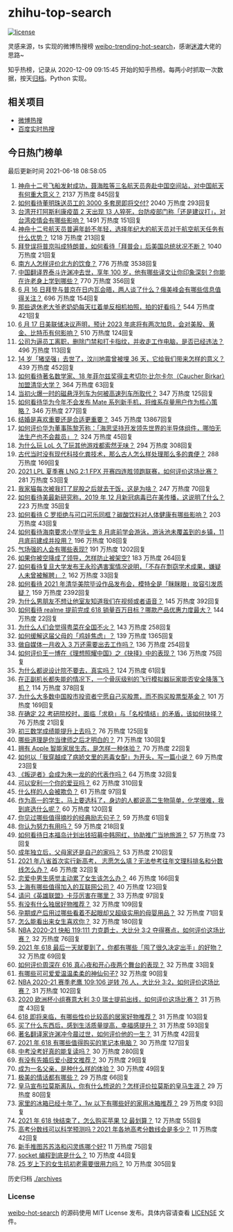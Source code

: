 # zhihu-top-search

[![license](https://img.shields.io/github/license/Arrackisarookie/zhihu-top-search)](https://github.com/Arrackisarookie/zhihu-top-search/blob/master/LICENSE)

灵感来源，ts 实现的微博热搜榜 [weibo-trending-hot-search](https://github.com/justjavac/weibo-trending-hot-search)，感谢[迷渡](https://github.com/justjavac)大佬的思路~

知乎热榜，记录从 2020-12-09 09:15:45 开始的知乎热榜。每两小时抓取一次数据，按天[归档](./archives)。Python 实现。

## 相关项目
+ [微博热搜](https://github.com/Arrackisarookie/weibo-hot-search)
+ [百度实时热搜](https://github.com/Arrackisarookie/baidu-hot-search)

## 今日热门榜单

<!-- Rank Begin -->

最后更新时间 2021-06-18 08:58:05

1. [神舟十二号飞船发射成功，聂海胜等三名航天员奔赴中国空间站，对中国航天有何重大意义？](https://www.zhihu.com/question/465393063) 2137 万热度 845回复
1. [如何看待董明珠送员工的 3000 多套房即将交付?](https://www.zhihu.com/question/465190639) 2040 万热度 293回复
1. [台湾开打阿斯利康疫苗 2 天出现 13 人猝死，台防疫部门称「还是建议打」，对台湾疫情会有哪些影响？](https://www.zhihu.com/question/465590341) 1491 万热度 151回复
1. [神舟十二号航天员普遍年龄不年轻，选择年纪大的航天员对于航空航天任务有什么优势？](https://www.zhihu.com/question/465284337) 1218 万热度 213回复
1. [拜登误将普京叫成特朗普，如何看待「拜普会」后美国总统状况不断？](https://www.zhihu.com/question/465544690) 1040 万热度 21回复
1. [南方人怎样评价北方的饮食？](https://www.zhihu.com/question/31894251) 776 万热度 3538回复
1. [中国翻译界泰斗许渊冲去世，享年 100 岁，他有哪些译文让你印象深刻？你能在许老身上学到哪些？](https://www.zhihu.com/question/465502478) 770 万热度 356回复
1. [6 月 16 日拜登与普京在日内瓦会晤，两人谈了什么？俄美峰会有哪些信息值得关注？](https://www.zhihu.com/question/465409295) 696 万热度 154回复
1. [那些退休老大爷老奶奶每天扛着单反相机拍照，拍的好看吗？](https://www.zhihu.com/question/427864597) 544 万热度 421回复
1. [6 月 17 日美联储决议声明，预计 2023 年底将有两次加息，会对美股、黄金、比特币有何影响？](https://www.zhihu.com/question/465456246) 510 万热度 124回复
1. [公司为逼员工离职，删除门禁和打卡指纹，并收走工作电脑，是否已经违法？](https://www.zhihu.com/question/458446577) 496 万热度 113回复
1. [14 岁「猪坚强」去世了，汶川地震曾被埋 36 天，它给我们带来怎样的意义？](https://www.zhihu.com/question/465481304) 439 万热度 452回复
1. [如何看待著名数学家、18 年菲尔兹奖得主考切尔·比尔卡尔（Caucher Birkar）加盟清华大学？](https://www.zhihu.com/question/464844610) 364 万热度 63回复
1. [当初火爆一时的磁悬浮列车为何被高速列车所取代？](https://www.zhihu.com/question/352230599) 347 万热度 125回复
1. [如何看待华为今年不会发布 Mate 系列新手机，将维系存量用户作为核心策略？](https://www.zhihu.com/question/465383357) 346 万热度 277回复
1. [结婚是喜欢重要还是合适更重要？](https://www.zhihu.com/question/418802722) 345 万热度 13867回复
1. [如何评价华为董事陈黎芳称：「海思坚持开发领先世界的半导体组件，哪怕无法生产也不会裁员」？](https://www.zhihu.com/question/464967844) 324 万热度 45回复
1. [为什么玩 LoL 久了玩其他游戏都索然无味？](https://www.zhihu.com/question/462644970) 294 万热度 308回复
1. [古代当时没有现代科技化粪技术，那么古人怎么样处理那么多的粪便？](https://www.zhihu.com/question/464580573) 288 万热度 169回复
1. [2021 LPL 夏季赛 LNG 2:1 FPX 开赛四连胜领跑联赛，如何评价这场比赛？](https://www.zhihu.com/question/465588866) 281 万热度 53回复
1. [我家猫每次被我打了屁股之后就去干饭，这是为啥？](https://www.zhihu.com/question/465059360) 247 万热度 70回复
1. [如何看待美最新研究称，2019 年 12 月新冠病毒已在美传播，这说明了什么？](https://www.zhihu.com/question/465273612) 223 万热度 35回复
1. [如何看待 C 罗拒绝与可口可乐同框？碳酸饮料对人体健康有哪些影响？](https://www.zhihu.com/question/465111118) 203 万热度 43回复
1. [如何看待海南要求小学毕业生 8 月底前学会游泳，游泳池未覆盖到的乡镇，11 月底前建成并投用？](https://www.zhihu.com/question/465307248) 196 万热度 108回复
1. [气场强的人会有哪些表现?](https://www.zhihu.com/question/25151940) 191 万热度 1202回复
1. [如果你被空降成了领导，怎样防止被架空?](https://www.zhihu.com/question/58585512) 183 万热度 264回复
1. [如何看待复旦大学发布王永珍遇害案情况说明，「不存在剽窃学术成果，嫌疑人未曾被解聘」？](https://www.zhihu.com/question/465629537) 162 万热度 33回复
1. [如何看待 2021 年清华美院毕设作品发布会，模特全是「眯眯眼」妆容引发质疑？](https://www.zhihu.com/question/464319655) 159 万热度 2392回复
1. [为什么男朋友不想让他室友知道我们在视频或者语音？](https://www.zhihu.com/question/465047050) 145 万热度 392回复
1. [如何看待 realme 提前完成 618 销量百万目标？哪款产品优惠力度最大？](https://www.zhihu.com/question/465333482) 144 万热度 22回复
1. [为什么人们会觉得粤菜在全国不火？](https://www.zhihu.com/question/420721242) 143 万热度 258回复
1. [如何缓解这届父母的「鸡娃焦虑」？](https://www.zhihu.com/question/451871565) 139 万热度 1365回复
1. [做自媒体一月收入 3 万还需要出去工作吗？](https://www.zhihu.com/question/457544338) 136 万热度 254回复
1. [如何评价王一博在《理想照耀中国》之《抉择》中的表现？](https://www.zhihu.com/question/465621952) 136 万热度 75回复
1. [为什么都说设计院不要去，真实吗？](https://www.zhihu.com/question/401676772) 124 万热度 61回复
1. [在正副机长都失能的情况下，一个骨灰级别的飞行模拟器玩家能否安全降落飞机？](https://www.zhihu.com/question/412412871) 114 万热度 378回复
1. [为什么大多数中国股市投资者宁愿自己买股票，而不购买股票型基金？](https://www.zhihu.com/question/32166514) 101 万热度 169回复
1. [在确定 22 考研院校时，面临「求稳」与「名校情结」的矛盾，该如何抉择？](https://www.zhihu.com/question/465528736) 76 万热度 21回复
1. [初三数学成绩能提升上去吗？](https://www.zhihu.com/question/350482902) 76 万热度 125回复
1. [哪些道理是你当律师之后才明白的？](https://www.zhihu.com/question/437922823) 71 万热度 130回复
1. [拥有 Apple 智能家居生态，是怎样一种体验？](https://www.zhihu.com/question/462758380) 70 万热度 22回复
1. [如何以「我穿越成了病娇文里的恶毒女配」为开头，写一篇小说？](https://www.zhihu.com/question/463353580) 69 万热度 23回复
1. [《叛逆者》会成为朱一龙的的代表作吗？](https://www.zhihu.com/question/464344697) 64 万热度 32回复
1. [可以安利一个你的爱豆吗？](https://www.zhihu.com/question/464244516) 62 万热度 310回复
1. [什么样的人会被欺负？](https://www.zhihu.com/question/460063819) 61 万热度 97回复
1. [作为高一的学生，马上要选科了，身边的人都说高二生物简单，化学很难，我到底选什么呢？](https://www.zhihu.com/question/465012259) 60 万热度 120回复
1. [你见过哪些值得摘抄的经典励志句子？](https://www.zhihu.com/question/447620837) 59 万热度 61回复
1. [你认为努力有用吗？](https://www.zhihu.com/question/461687086) 59 万热度 218回复
1. [如何看待日本福岛计划出钱招募中韩网红，协助推广当地旅游？](https://www.zhihu.com/question/465371058) 57 万热度 73回复
1. [成年独立后，父母家还是自己的家吗？](https://www.zhihu.com/question/465591269) 53 万热度 210回复
1. [2021 年八省首次实行新高考， 志愿怎么填？无法参考往年文理科排名和分数线怎么办？](https://www.zhihu.com/question/460011388) 46 万热度 32回复
1. [恋爱中男生感觉主动累了女生该怎么办？](https://www.zhihu.com/question/330148026) 46 万热度 166回复
1. [上海有哪些值得加入的互联网公司？](https://www.zhihu.com/question/19596230) 40 万热度 123回复
1. [请问《英雄联盟》卡莎厉害在哪里？](https://www.zhihu.com/question/464172547) 33 万热度 97回复
1. [有没有什么独居好物推荐？](https://www.zhihu.com/question/445534686) 32 万热度 109回复
1. [孕期或产后用过哪些看着不起眼却又超级实用的母婴用品？](https://www.zhihu.com/question/459164183) 32 万热度 71回复
1. [怎么能看出来女生喜欢你？](https://www.zhihu.com/question/453143428) 32 万热度 180回复
1. [NBA 2020-21 快船 119:111 力克爵士，大比分 3:2 夺得赛点，如何评价这场比赛？](https://www.zhihu.com/question/465477603) 32 万热度 76回复
1. [2021 年 618 最后一天就要到了，你都有哪些「囤了很久决定出手」的好物？](https://www.zhihu.com/question/465446335) 32 万热度 69回复
1. [如何评价周深在 616 真心夜和开心夜两个舞台的表现？](https://www.zhihu.com/question/465424626) 32 万热度 33回复
1. [有哪些可可爱爱温温柔柔的神仙句子?](https://www.zhihu.com/question/452825395) 32 万热度 90回复
1. [NBA 2020-21 赛季老鹰 109:106 逆转 76 人，大比分 3:2，如何评价这场比赛？](https://www.zhihu.com/question/465463610) 31 万热度 102回复
1. [2020 欧洲杯小组赛意大利 3:0 瑞士提前出线，如何评价这场比赛？](https://www.zhihu.com/question/465457313) 31 万热度 43回复
1. [618 即将来临，有哪些性价比较高的居家好物推荐？](https://www.zhihu.com/question/465415840) 31 万热度 103回复
1. [买了什么东西后，感到生活质量提高，幸福感提升？](https://www.zhihu.com/question/26190592) 31 万热度 593回复
1. [著名翻译家许渊冲今晨过世，如何评价他的一生？](https://www.zhihu.com/question/465500510) 31 万热度 42回复
1. [2021 年 618 有哪些值得购买的笔记本电脑？](https://www.zhihu.com/question/456023623) 30 万热度 127回复
1. [中考没考好真的能复读吗？](https://www.zhihu.com/question/463329359) 30 万热度 280回复
1. [有没有先婚后爱小甜文推荐？](https://www.zhihu.com/question/458377910) 30 万热度 29回复
1. [成为一名父亲，是种什么样的体验？](https://www.zhihu.com/question/300110433) 30 万热度 49回复
1. [极美的情话都有哪些？](https://www.zhihu.com/question/462730865) 29 万热度 66回复
1. [皇马宣布拉莫斯离队，你有什么想说的？怎样评价拉莫斯的皇马生涯？](https://www.zhihu.com/question/465466090) 29 万热度 80回复
1. [家里的冰箱已经十年了，1w 以下有哪些好的家用冰箱推荐？](https://www.zhihu.com/question/27522423) 29 万热度 93回复
1. [2021 年 618 快结束了，怎么购买苹果 12 最划算？](https://www.zhihu.com/question/462778845) 12 万热度 55回复
1. [高考分数线可以科学预测吗？2021 年各地高考分数线会是多少？](https://www.zhihu.com/question/463915101) 11 万热度 42回复
1. [新手推图苏苏洛和闪灵练哪个好?](https://www.zhihu.com/question/464295008) 11 万热度 75回复
1. [socket 编程到底是什么？](https://www.zhihu.com/question/29637351) 10 万热度 44回复
1. [25 岁上下的女生抗初老需要很用力吗？](https://www.zhihu.com/question/413717392) 10 万热度 305回复
<!-- Rank End -->

历史归档 [./archives](./archives)

### License

[weibo-hot-search](https://github.com/Arrackisarookie/zhihu-top-search) 的源码使用 MIT License 发布。具体内容请查看 [LICENSE](./LICENSE) 文件。
